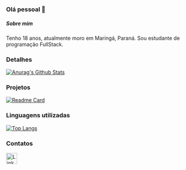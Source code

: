 ### Olá pessoal 👋

##### Sobre mim
Tenho 18 anos, atualmente moro em Maringá, Paraná. 
Sou estudante de programação FullStack.

### Detalhes

[![Anurag's Github Stats](https://github-readme-stats.vercel.app/api?username=ygorfeltrin&show_icons=true&theme=dark)](https://github.com/anuraghazra/github-readme-stats)

### Projetos

[![Readme Card](https://github-readme-stats.vercel.app/api/pin/?username=ygorfeltrin&repo=TikTok-Project&theme=dark)](https://github.com/anuraghazra/github-readme-stats)

### Linguagens utilizadas

[![Top Langs](https://github-readme-stats.vercel.app/api/top-langs/?username=ygorfeltrin&layout=compact)](https://github.com/anuraghazra/github-readme-stats)

### Contatos

[<img src='https://img.shields.io/badge/LinkedIn-0077B5?style=for-the-badge&logo=linkedin&logoColor=white' alt='Linkedin' height='30' >](https://www.linkedin.com/in/ygorfeltrin/)
